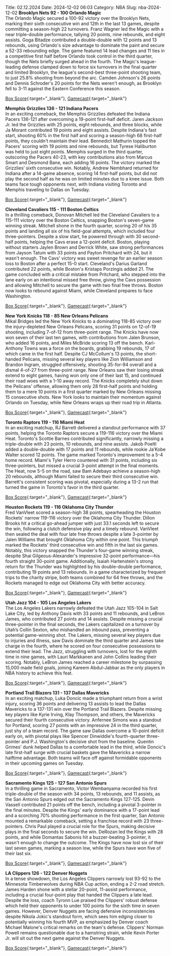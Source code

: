 Title: 02.12.2024
Date: 2024-12-02 06:03
Category: NBA 
Slug: nba-2024-12-02 
**Brooklyn Nets 92 - 100 Orlando Magic**  
The Orlando Magic secured a 100-92 victory over the Brooklyn Nets, marking their sixth consecutive win and 12th in the last 13 games, despite committing a season-high 22 turnovers. Franz Wagner led the Magic with a near triple-double performance, tallying 20 points, nine rebounds, and eight assists. Goga Bitadze contributed a double-double with 12 points and 13 rebounds, using Orlando's size advantage to dominate the paint and secure a 52-33 rebounding edge. The game featured 14 lead changes and 11 ties in a competitive first half before Orlando took control in the third quarter, though the Nets briefly surged ahead in the fourth. The Magic's league-leading defense clamped down to force six turnovers in the final quarter and limited Brooklyn, the league's second-best three-point shooting team, to just 25.8% shooting from beyond the arc. Camden Johnson's 26 points and Dennis Schroder's 20 points for the Nets weren't enough, as Brooklyn fell to 3-11 against the Eastern Conference this season. 

[Box Score](/game/orl-vs-bkn-0022400305/box-score){:target="_blank"}, [Gamecast](/game/orl-vs-bkn-0022400305){:target="_blank"}<br>

**Memphis Grizzlies 136 - 121 Indiana Pacers**  
In an exciting comeback, the Memphis Grizzlies defeated the Indiana Pacers 136-121 after overcoming a 19-point first-half deficit. Jaren Jackson Jr. led the Grizzlies with 25 points, eight rebounds, and three blocks, while Ja Morant contributed 19 points and eight assists. Despite Indiana's fast start, shooting 60% in the first half and scoring a season-high 68 first-half points, they couldn't maintain their lead. Bennedict Mathurin topped the Pacers’ scoring with 19 points and nine rebounds, but Tyrese Haliburton was held to just eight points. Memphis surged in the third quarter, outscoring the Pacers 40-23, with key contributions also from Marcus Smart and Desmond Bane, each adding 16 points. The victory marked the Grizzlies’ sixth consecutive win. Notably, Andrew Nembhard returned for Indiana after a 14-game absence, scoring 14 first-half points, but did not play the second half as he was on limited minutes due to a knee issue. Both teams face tough opponents next, with Indiana visiting Toronto and Memphis traveling to Dallas on Tuesday. 

[Box Score](/game/ind-vs-mem-0022400306/box-score){:target="_blank"}, [Gamecast](/game/ind-vs-mem-0022400306){:target="_blank"}<br>

**Cleveland Cavaliers 115 - 111 Boston Celtics**  
In a thrilling comeback, Donovan Mitchell led the Cleveland Cavaliers to a 115-111 victory over the Boston Celtics, snapping Boston's seven-game winning streak. Mitchell shone in the fourth quarter, scoring 20 of his 35 points and landing all six of his field-goal attempts, which included four three-pointers. Despite a slow start, he powered through with 30 second-half points, helping the Cavs erase a 12-point deficit. Boston, playing without starters Jaylen Brown and Derrick White, saw strong performances from Jayson Tatum with 33 points and Payton Pritchard with 24, but it wasn't enough. The Cavs' victory was sweet revenge for an earlier season loss to Boston after a perfect 15-0 start. Cleveland's Darius Garland contributed 22 points, while Boston's Kristaps Porzingis added 21. The game concluded with a critical mistake from Pritchard, who stepped into the lane early on an intentional missed free throw, giving the Cavs possession and allowing Mitchell to secure the game with two final free throws. Boston now looks to rebound against Miami, while Cleveland prepares to face Washington. 

[Box Score](/game/bos-vs-cle-0022400307/box-score){:target="_blank"}, [Gamecast](/game/bos-vs-cle-0022400307){:target="_blank"}<br>

**New York Knicks 118 - 85 New Orleans Pelicans**  
Mikal Bridges led the New York Knicks to a dominating 118-85 victory over the injury-depleted New Orleans Pelicans, scoring 31 points on 12-of-19 shooting, including 7-of-12 from three-point range. The Knicks have now won seven of their last ten games, with contributions from Jalen Brunson, who added 16 points, and Miles McBride scoring 13 off the bench. Karl-Anthony Towns was a force on the boards, grabbing 19 rebounds, 17 of which came in the first half. Despite CJ McCollum's 13 points, the short-handed Pelicans, missing several key players like Zion Williamson and Brandon Ingram, struggled offensively, shooting 35-for-94 overall and a dismal 4-of-27 from three-point range. New Orleans saw their losing streak extend to eight games, having won only one of their last 15, and continued their road woes with a 1-10 away record. The Knicks completely shut down the Pelicans' offense, allowing them only 28 first-half points and holding them to a mere 10 points in a first quarter marked by New Orleans missing 15 consecutive shots. New York looks to maintain their momentum against Orlando on Tuesday, while New Orleans wraps up their road trip in Atlanta. 

[Box Score](/game/nop-vs-nyk-0022400308/box-score){:target="_blank"}, [Gamecast](/game/nop-vs-nyk-0022400308){:target="_blank"}<br>

**Toronto Raptors 119 - 116 Miami Heat**  
In an exciting matchup, RJ Barrett delivered a standout performance with 37 points, helping the Toronto Raptors secure a 119-116 victory over the Miami Heat. Toronto's Scottie Barnes contributed significantly, narrowly missing a triple-double with 23 points, 10 rebounds, and nine assists. Jakob Poeltl added a double-double with 17 points and 11 rebounds, while rookie Ja’Kobe Walter scored 12 points. The game marked Toronto's improvement to a 5-4 home record. Miami's Tyler Herro countered with 31 points, including six three-pointers, but missed a crucial 3-point attempt in the final moments. The Heat, now 5-5 on the road, saw Bam Adebayo achieve a season-high 20 rebounds, although Miami failed to secure their third consecutive win. Barrett's consistent scoring was pivotal, especially during a 13-2 run that turned the game in Toronto's favor in the third quarter. 

[Box Score](/game/mia-vs-tor-0022400309/box-score){:target="_blank"}, [Gamecast](/game/mia-vs-tor-0022400309){:target="_blank"}<br>

**Houston Rockets 119 - 116 Oklahoma City Thunder**  
Fred VanVleet scored a season-high 38 points, spearheading the Houston Rockets' narrow 119-116 victory over the Oklahoma City Thunder. Dillon Brooks hit a critical go-ahead jumper with just 33.1 seconds left to secure the win, following a clutch defensive play and a timely rebound. VanVleet then sealed the deal with four late free throws despite a late 3-pointer by Jalen Williams that brought Oklahoma City within one point. This triumph marked the Rockets' third consecutive win and fifth in the last six games. Notably, this victory snapped the Thunder's four-game winning streak, despite Shai Gilgeous-Alexander's impressive 32-point performance—his fourth straight 30-point game. Additionally, Isaiah Hartenstein's strong return for the Thunder was highlighted by his double-double performance, contributing 19 points and 13 rebounds. In a game characterized by frequent trips to the charity stripe, both teams combined for 64 free throws, and the Rockets managed to edge out Oklahoma City with better accuracy. 

[Box Score](/game/okc-vs-hou-0022400310/box-score){:target="_blank"}, [Gamecast](/game/okc-vs-hou-0022400310){:target="_blank"}<br>

**Utah Jazz 104 - 105 Los Angeles Lakers**  
The Los Angeles Lakers narrowly defeated the Utah Jazz 105-104 in Salt Lake City, led by Anthony Davis with 33 points and 11 rebounds, and LeBron James, who contributed 27 points and 14 assists. Despite missing a crucial three-pointer in the final seconds, the Lakers capitalized on a turnover by Utah’s Collin Sexton, who mishandled an inbound pass, preventing a potential game-winning shot. The Lakers, missing several key players due to injuries and illness, saw Davis dominate the third quarter and James take charge in the fourth, where he scored on four consecutive possessions to extend their lead. The Jazz, struggling with turnovers, lost for the eighth time in nine games, with Lauri Markkanen and John Collins leading their scoring. Notably, LeBron James reached a career milestone by surpassing 15,000 made field goals, joining Kareem Abdul-Jabbar as the only players in NBA history to achieve this feat. 

[Box Score](/game/lal-vs-uta-0022400311/box-score){:target="_blank"}, [Gamecast](/game/lal-vs-uta-0022400311){:target="_blank"}<br>

**Portland Trail Blazers 131 - 137 Dallas Mavericks**  
In an exciting matchup, Luka Doncic made a triumphant return from a wrist injury, scoring 36 points and delivering 13 assists to lead the Dallas Mavericks to a 137-131 win over the Portland Trail Blazers. Despite missing key players like Kyrie Irving, Klay Thompson, and others, the Mavericks secured their fourth consecutive victory. Anfernee Simons was a standout for Portland, scoring 27 points with an impressive 24 in the third quarter, just shy of a team record. The game saw Dallas overcome a 10-point deficit early on, with pivotal plays like Spencer Dinwiddie's fourth-quarter three-pointer and P.J. Washington's decisive shot from the baseline. Quentin Grimes' dunk helped Dallas to a comfortable lead in the third, while Doncic's late first-half surge with crucial baskets gave the Mavericks a narrow halftime advantage. Both teams will face off against formidable opponents in their upcoming games on Tuesday. 

[Box Score](/game/dal-vs-por-0022400312/box-score){:target="_blank"}, [Gamecast](/game/dal-vs-por-0022400312){:target="_blank"}<br>

**Sacramento Kings 125 - 127 San Antonio Spurs**  
In a thrilling game in Sacramento, Victor Wembanyama recorded his first triple-double of the season with 34 points, 13 rebounds, and 11 assists, as the San Antonio Spurs edged out the Sacramento Kings 127-125. Devin Vassell contributed 21 points off the bench, including a pivotal 3-pointer in the final minutes. Despite the Kings' early dominance with a 17-point lead and a scorching 70% shooting performance in the first quarter, San Antonio mounted a remarkable comeback, setting a franchise record with 23 three-pointers. Chris Paul played a crucial role for the Spurs, making decisive plays in the final seconds to secure the win. DeRozan led the Kings with 28 points, and while Domantas Sabonis hit a buzzer-beating 3-pointer, it wasn't enough to change the outcome. The Kings have now lost six of their last seven games, marking a season low, while the Spurs have won five of their last six. 

[Box Score](/game/sas-vs-sac-0022400313/box-score){:target="_blank"}, [Gamecast](/game/sas-vs-sac-0022400313){:target="_blank"}<br>

**LA Clippers 126 - 122 Denver Nuggets**  
In a tense showdown, the Los Angeles Clippers narrowly lost 93-92 to the Minnesota Timberwolves during NBA Cup action, ending a 2-2 road stretch. James Harden shone with a stellar 20-point, 11-assist performance, including a crucial four-point play that handed the Clippers a late lead. Despite the loss, coach Tyronn Lue praised the Clippers' robust defense which held their opponents to under 100 points for the sixth time in seven games. However, Denver Nuggets are facing defensive inconsistencies despite Nikola Jokic's standout form, which sees him edging closer to potentially winning his fourth MVP, as emphasized by Denver coach Michael Malone's critical remarks on the team's defense. Clippers' Norman Powell remains questionable due to a hamstring strain, while Kevin Porter Jr. will sit out the next game against the Denver Nuggets. 

[Box Score](/game/den-vs-lac-0022400314/box-score){:target="_blank"}, [Gamecast](/game/den-vs-lac-0022400314){:target="_blank"}<br>

